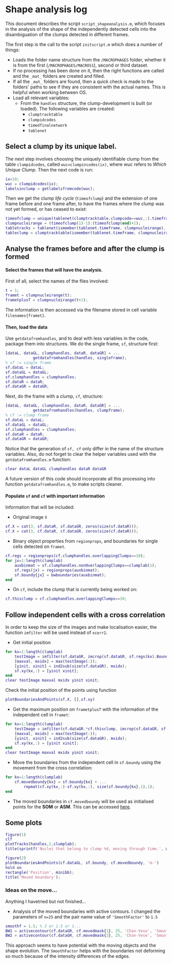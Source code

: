 # Shape analysis log
This document describes the script `script_shapeanalysis.m`, which focuses in
the analysis of the shape of the independently detected cells into the
disambiguation of the clumps detected in different frames.

The first step is the call to the script `initscript.m` which does a number
of things:
+ Loads the folder name structure from the `/MACROPHAGES` folder, whether it
is from the first (`/MACROPHAGES/MACROS1`), second or third dataset.
+ If no processing has been done on it, then the right functions are called
and the `_mat_` folders are created and filled.
+ If all the `_mat_` folders are found, then a quick check is made to the
folders' paths to see if they are consistent with the actual names. This is
helpful when working between OS.
+ Load all relevant variables:
  + From the `handles` structure, the clump-development is built (or loaded).
The following variables are created:
    + `clumptracktable`
    + `clumpidcodes`
    + `timedfinalnetwork`
    + `tablenet`

## Select a clump by its unique label.
The next step involves choosing the uniquely identifiable clump from the table
`clumpidcodes`, called `wuc=clumpincodes(ix)`, where *wuc* refers to *Which Unique
Clump*. Then the next code is run:
```Matlab
ix=10;
wuc = clumpidcodes(ix);
labelsinclump = getlabelsfromcode(wuc);
```
Then we get the clump *life cycle* (`timeofclump`) and the extension of one
frame before and one frame after, to have the frames where the clump was not
yet formed, or has ceased to exist:
```Matlab
timeofclump = unique(tablenet(clumptracktable.clumpcode==wuc,:).timeframe);
clumpnucleirange = (timeofclump(1)-1):(timeofclump(end)+1);
tabletracks = tablenet(ismember(tablenet.timeframe, clumpnucleirange),:);
tableclump = clumptracktable(ismember(tablenet.timeframe, clumpnucleirange),:);
```
## Analyse the frames before and after the clump is formed
#### Select the frames that will have the analysis.
First of all, select the names of the files involved:
  ```Matlab
t = 1;
framet = clumpnucleirange(t);
frametplusT = clumpnucleirange(t+1);
  ```
The information is then accessed via the filename stored in cell variable
 `filenames{framet}`.

#### Then, load the data
Use `getdatafromhandles`, and to deal with less variables in the code, package
them into structures. We do the single frame, `sf`, structure first:
  ```Matlab
  [dataL, dataGL, clumphandles, dataR, dataGR] = ...
              getdatafromhandles(handles, singleframe);
  % sf := single frame
  sf.dataL = dataL;
  sf.dataGL = dataGL;
  sf.clumphandles = clumphandles;
  sf.dataR = dataR;
  sf.dataGR = dataGR;
  ```
Next, do the frame with a clump, `cf`, structure:
  ```Matlab
  [dataL, dataGL, clumphandles, dataR, dataGR] = ...
              getdatafromhandles(handles, clumpframe);
  % cf := clump frame
  sf.dataL = dataL;
  sf.dataGL = dataGL;
  sf.clumphandles = clumphandles;
  sf.dataR = dataR;
  sf.dataGR = dataGR;
  ```
  Notice that the generation of `sf, cf` only differ in the name of the
  structure variables. Also, do not forget to clear the helper variables
  used with the `getdatafromhandles.m` function:
  ```Matlab
  clear dataL dataGL clumphandles dataR dataGR
  ```
  A future version of this code should incorporate all this processing into
  function `getdatafromhandles.m`, to make scripts cleaner.
#### Populate `sf` and `cf` with important information
Information that will be included:
+ Original image `X`
```Matlab
sf.X = cat(3, sf.dataR, sf.dataGR, zeros(size(sf.dataR)));
cf.X = cat(3, cf.dataR, cf.dataGR, zeros(size(cf.dataR)));
```
+ Binary object properties from `regionprops`, and boundaries for single cells
detected on `framet`.
```Matlab
cf.regs = regionprops(cf.clumphandles.overlappingClumps==10);
for jx=1:length(clumplab)
    auxbinmat = sf.clumphandles.nonOverlappingClumps==clumplab(1);
    sf.regs(jx) = regionprops(auxbinmat);
    sf.boundy{jx} = bwboundaries(auxbinmat);
end
```
+ On `cf`, include the clump that is currently being worked on:
```Matlab
cf.thisclump = cf.clumphandles.overlappingClumps==10;
```
## Follow independent cells with a cross correlation
In order to keep the size of the images and make localisation easier, the
function `imfilter` will be used instead of `xcorr2`.
+ Get initial position
```Matlab
for kx=1:length(clumplab)
    testImage = imfilter(sf.dataGR, imcrop(sf.dataGR, sf.regs(kx).BoundingBox));
    [maxval, mxidx] = max(testImage(:));
    [yinit, xinit] = ind2sub(size(sf.dataGR), mxidx);
    sf.xy(kx,:) = [yinit xinit];
end
clear testImage maxval mxidx yinit xinit;
```
Check the initial position of the points using function
```Matlab
plotBoundariesAndPoints(sf.X, [],sf.xy)
```
+ Get the maximum position on `frametplusT` with the information of the
independent cell in `framet`:
```Matlab
for kx=1:length(clumplab)
    testImage = imfilter(cf.dataGR.*cf.thisclump, imcrop(sf.dataGR, sf.regs(kx).BoundingBox));
    [maxval, mxidx] = max(testImage(:));
    [yinit, xinit] = ind2sub(size(sf.dataGR), mxidx);
    cf.xy(kx,:) = [yinit xinit];
end
clear testImage maxval mxidx yinit xinit;
```
+ Move the boundaries from the independent cell in `sf.boundy` using the
movement from the cross correlation:
```Matlab
for kx=1:length(clumplab)
    cf.movedboundy{kx} = sf.boundy{kx} + ...
        repmat(cf.xy(kx,:)-sf.xy(kx,:), size(sf.boundy{kx},1),1);
end
```
+ The moved boundaries in `cf.movedboundy` will be used as initialised points
for the **SOM** or **ASM**. This can be accessed
[here](./shapeandsom-log.md).
## Some plots
```Matlab
figure(1)
clf
plotTracks(handles,2,clumplab);
title(sprintf('Nuclei that belong to clump %d, moving through time.', wuc));
```
```Matlab
figure(2)
plotBoundariesAndPoints(cf.dataGL, sf.boundy, cf.movedboundy, 'm-')
hold on
rectangle('Position', minibb);
title('Moved boundary');
```
### Ideas on the move...
Anything I havetried but not finished...
+ Analysis of the moved boundaries with active contours. I changed the
parameters of `n=25` and the pair name value of `'SmoothFactor'` to `1.5`
```Matlab
smoothf = 1.5; % 3 or 1.5 or 1...
BW1 = activecontour(cf.dataGR, cf.movedmask{1}, 25, 'Chan-Vese', 'SmoothFactor', smoothf);
BW2 = activecontour(cf.dataGR, cf.movedmask{2}, 25, 'Chan-Vese', 'SmoothFactor', smoothf);
```
This approach seems to have potential with the moving objects and
the shape evolution. The `SmoothFactor` helps with the boundaries not
deforming so much because of the intensity differences of the edges.
